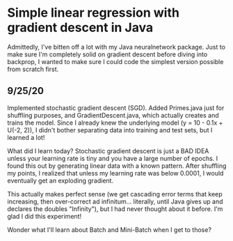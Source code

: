 # Simple linear regression with gradient descent in Java

Admittedly, I've bitten off a lot with my Java neuralnetwork package. Just to make sure I'm completely solid on gradient descent before diving into backprop, I wanted to make sure I could code the simplest version possible from scratch first.

## 9/25/20
Implemented stochastic gradient descent (SGD). Added Primes.java just for shuffling purposes, and GradientDescent.java, which actually creates and trains the model. Since I already knew the underlying model (y = 10 - 0.1x + U(-2, 2)), I didn't bother separating data into training and test sets, but I learned a lot!

What did I learn today? Stochastic gradient descent is just a BAD IDEA unless your learning rate is tiny and you have a large number of epochs. I found this out by generating linear data with a known pattern. After shuffling my points, I realized that unless my learning rate was below 0.0001, I would eventually get an exploding gradient.

This actually makes perfect sense (we get cascading error terms that keep increasing, then over-correct ad infinitum... literally, until Java gives up and declares the doubles "Infinity"), but I had never thought about it before. I'm glad I did this experiment!

Wonder what I'll learn about Batch and Mini-Batch when I get to those?